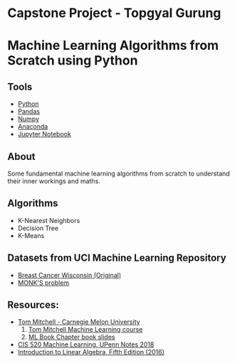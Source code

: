 # Capstone Project - Topgyal Gurung

# Machine Learning Algorithms from Scratch using Python

## Tools

* [Python](https://www.python.org/)
* [Pandas](https://pandas.pydata.org/)
* [Numpy](https://numpy.org/)
* [Anaconda](https://www.anaconda.com/)
* [Jupyter Notebook](https://jupyter.org/)

## About

Some fundamental machine learning algorithms from scratch to understand their inner workings and maths.

## Algorithms
- K-Nearest Neighbors
- Decision Tree
- K-Means

## Datasets from UCI Machine Learning Repository
- [Breast Cancer Wisconsin (Original)](https://archive.ics.uci.edu/ml/datasets/breast+cancer+wisconsin+(original))
- [MONK'S problem](https://archive.ics.uci.edu/ml/datasets/MONK's+Problems)

## Resources:
* [Tom Mitchell - Carnegie Melon University](http://www.cs.cmu.edu/~tom/)
  1. [Tom Mitchell Machine Learning course](http://www.cs.cmu.edu/~tom/10701_sp11/)
  2. [ML Book Chapter book slides](http://www.cs.cmu.edu/~tom/mlbook-chapter-slides.html)
* [CIS 520 Machine Learning, UPenn Notes 2018](https://alliance.seas.upenn.edu/~cis520/dynamic/2018/wiki/index.php?n=Lectures.Lectures)
* [Introduction to Linear Algebra, Fifth Edition (2016)](http://math.mit.edu/~gs/linearalgebra/)

